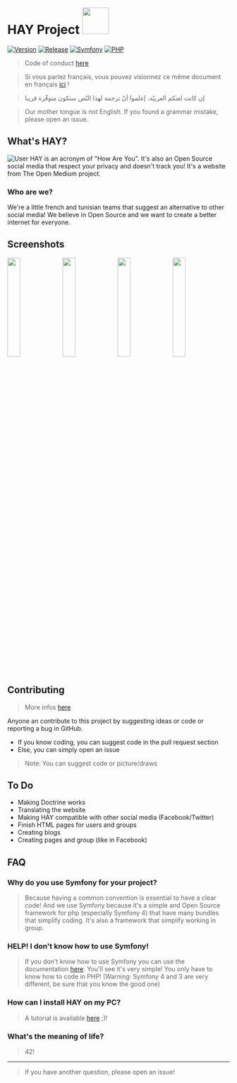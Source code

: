 # HAY Project <img src="https://raw.githubusercontent.com/TheOpenMedium/HAY/master/public/ressources/HAYlogo.png" width="60" />

[![Version](https://img.shields.io/badge/version-v0.0.1-red.svg?longCache=true&style=flat-square)](https://github.com/TheOpenMedium/HAY/releases) [![Release](https://img.shields.io/badge/release-pre--alpha-red.svg?longCache=true&style=flat-square)](https://github.com/TheOpenMedium/HAY/releases) [![Symfony](https://img.shields.io/badge/symfony-4.0.8-blue.svg?longCache=true&style=flat-square)](https://symfony.com/) [![PHP](https://img.shields.io/badge/php-+7.2.0-blue.svg?longCache=true&style=flat-square)](https://php.net/)
> Code of conduct [here](https://github.com/TheOpenMedium/HAY/blob/master/CODE_OF_CONDUCT.md)

> Si vous parlez français, vous pouvez visionnez ce même document en français [ici](https://github.com/TheOpenMedium/HAY/blob/master/READMEFR.md) !

> إن كانت لغتكم العربيّة، إعلموا أنّ ترجمة لهذا النّص ستكون متوفّرة قريبا

> Our mother tongue is not English. If you found a grammar mistake, please open an issue.
## What's HAY?
![User](https://github.com/TheOpenMedium/HAY/raw/master/public/screenshots/User.png)
HAY is an acronym of "How Are You". It's also an Open Source social media that respect your privacy and doesn't track you! It's
a website from The Open Medium project.
### Who are we?
We're a little french and tunisian teams that suggest an alternative to other social media! We believe in Open Source and we
want to create a better internet for everyone.
## Screenshots

<img src="https://github.com/TheOpenMedium/HAY/raw/master/public/screenshots/Sign%20Up.png" width="24%" /> <img src="https://github.com/TheOpenMedium/HAY/raw/master/public/screenshots/Log%20In.png" width="24%" /> <img src="https://github.com/TheOpenMedium/HAY/raw/master/public/screenshots/Home.png" width="24%" /> <img src="https://github.com/TheOpenMedium/HAY/raw/master/public/screenshots/User.png" width="24%" />

## Contributing
> More infos [here](https://github.com/TheOpenMedium/HAY/blob/master/CONTRIBUTING.md)

Anyone an contribute to this project by suggesting ideas or code or reporting a bug in GitHub.
* If you know coding, you can suggest code in the pull request section
* Else, you can simply open an issue
> Note: You can suggest code or picture/draws
## To Do

* Making Doctrine works
* Translating the website
* Making HAY compatible with other social media (Facebook/Twitter)
* Finish HTML pages for users and groups
* Creating blogs
* Creating pages and group (like in Facebook)

## FAQ
### Why do you use Symfony for your project?
> Because having a common convention is essential to have a clear code! And we use Symfony because it's a simple and Open Source
> framework for php (especially Symfony 4) that have many bundles that simplify coding. It's also a framework that simplify
> working in group.

### HELP! I don't know how to use Symfony!
> If you don't know how to use Symfony you can use the documentation [here](https://symfony.com/doc/current/index.html). You'll
> see it's very simple! You only have to know how to code in PHP! (Warning: Symfony 4 and 3 are very different, be sure that you
> know the good one)

### How can I install HAY on my PC?
> A tutorial is available [here](https://github.com/TheOpenMedium/HAY/wiki/Home-English) ;)!

### What's the meaning of life?
> 42!
----------
> If you have another question, please open an issue!

